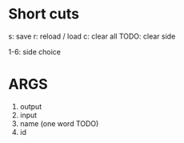 # Short cuts
s: save
r: reload / load
c: clear all
TODO: clear side

1-6: side choice

# ARGS

1. output
2. input
3. name (one word TODO)
4. id